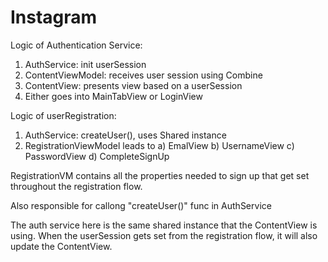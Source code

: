 # Instagram

Logic of Authentication Service:
1) AuthService: init userSession
2) ContentViewModel: receives  user session using Combine
3) ContentView: presents view based on a userSession
4) Either goes into MainTabView or LoginView

Logic of userRegistration:
1) AuthService: createUser(), uses Shared instance
2) RegistrationViewModel leads to 
   a) EmalView
   b) UsernameView
   c) PasswordView
   d) CompleteSignUp

RegistrationVM contains all the properties needed to sign up that get set throughout the registration flow.

Also responsible for callong "createUser()" func in AuthService

The auth service here is the same shared instance that the ContentView is using. When the userSession gets set from the registration flow, it will also update the ContentView.
